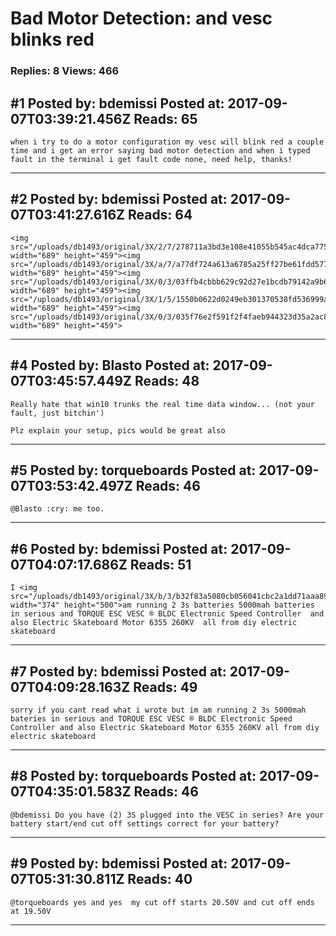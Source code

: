# Bad Motor Detection: and vesc blinks red

### Replies: 8 Views: 466

## \#1 Posted by: bdemissi Posted at: 2017-09-07T03:39:21.456Z Reads: 65

```
when i try to do a motor configuration my vesc will blink red a couple time and i get an error saying bad motor detection and when i typed fault in the terminal i get fault code none, need help, thanks!
```

---
## \#2 Posted by: bdemissi Posted at: 2017-09-07T03:41:27.616Z Reads: 64

```
<img src="/uploads/db1493/original/3X/2/7/278711a3bd3e108e41055b545ac4dca775fe5fb9.png" width="689" height="459"><img src="/uploads/db1493/original/3X/a/7/a77df724a613a6785a25ff27be61fdd5771c0460.png" width="689" height="459"><img src="/uploads/db1493/original/3X/0/3/03ffb4cbbb629c92d27e1bcdb79142a9b6a7d6bf.png" width="689" height="459"><img src="/uploads/db1493/original/3X/1/5/1550b0622d0249eb301370538fd536999ae16611.png" width="689" height="459"><img src="/uploads/db1493/original/3X/0/3/035f76e2f591f2f4faeb944323d35a2ac8fd2979.png" width="689" height="459">
```

---
## \#4 Posted by: Blasto Posted at: 2017-09-07T03:45:57.449Z Reads: 48

```
Really hate that win10 trunks the real time data window... (not your fault, just bitchin')

Plz explain your setup, pics would be great also
```

---
## \#5 Posted by: torqueboards Posted at: 2017-09-07T03:53:42.497Z Reads: 46

```
@Blasto :cry: me too.
```

---
## \#6 Posted by: bdemissi Posted at: 2017-09-07T04:07:17.686Z Reads: 51

```
I <img src="/uploads/db1493/original/3X/b/3/b32f83a5080cb056041cbc2a1dd71aaa8973d113.jpg" width="374" height="500">am running 2 3s batteries 5000mah batteries in serious and TORQUE ESC VESC ® BLDC Electronic Speed Controller  and also Electric Skateboard Motor 6355 260KV  all from diy electric skateboard
```

---
## \#7 Posted by: bdemissi Posted at: 2017-09-07T04:09:28.163Z Reads: 49

```
sorry if you cant read what i wrote but im am running 2 3s 5000mah bateries in serious and TORQUE ESC VESC ® BLDC Electronic Speed Controller and also Electric Skateboard Motor 6355 260KV all from diy electric skateboard
```

---
## \#8 Posted by: torqueboards Posted at: 2017-09-07T04:35:01.583Z Reads: 46

```
@bdemissi Do you have (2) 3S plugged into the VESC in series? Are your battery start/end cut off settings correct for your battery?
```

---
## \#9 Posted by: bdemissi Posted at: 2017-09-07T05:31:30.811Z Reads: 40

```
@torqueboards yes and yes  my cut off starts 20.50V and cut off ends at 19.50V
```

---
